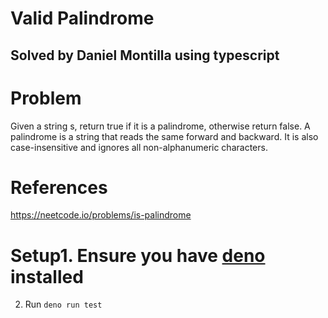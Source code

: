 # Valid Palindrome

## Solved by Daniel Montilla using typescript

# Problem

Given a string s, return true if it is a palindrome, otherwise return false. A palindrome is a string that reads the same forward and backward. It is also case-insensitive and ignores all non-alphanumeric characters.

# References

https://neetcode.io/problems/is-palindrome

# Setup1. Ensure you have [deno](http://docs.deno.com/runtime/getting_started/installation/) installed

2. Run `deno run test`
